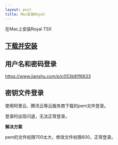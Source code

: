 ```yaml
---
layout: post
title: Mac安装Royal
---
```


在Mac上安装Royal TSX  

## [下载并安装](https://www.royalapps.com/ts/mac/download)

## 用户名和密码登录

https://www.jianshu.com/p/c053b81f6633

## 密钥文件登录

使用阿里云、腾讯云等云服务商下载的pem文件登录。

登录时出现闪退，无法正常登录。

**解决方案**

pem的文件权限700太大，修改文件权限600，正常登录。